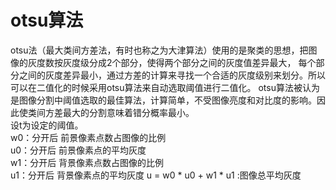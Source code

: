 # otsu算法
otsu法（最大类间方差法，有时也称之为大津算法）使用的是聚类的思想，把图像的灰度数按灰度级分成2个部分，使得两个部分之间的灰度值差异最大，
每个部分之间的灰度差异最小，通过方差的计算来寻找一个合适的灰度级别来划分。所以可以在二值化的时候采用otsu算法来自动选取阈值进行二值化。
otsu算法被认为是图像分割中阈值选取的最佳算法，计算简单，不受图像亮度和对比度的影响。因此使类间方差最大的分割意味着错分概率最小。  
设t为设定的阈值。  
w0：分开后 前景像素点数占图像的比例  
u0：分开后 前景像素点的平均灰度  
w1：分开后 背景像素点数占图像的比例  
u1：分开后 背景像素点的平均灰度
u = w0 * u0 + w1 * u1 :图像总平均灰度

